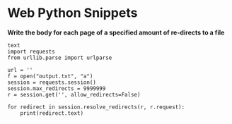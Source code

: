 # Web Python Snippets


**Write the body for each page of a specified amount of re-directs to a file**

```
text
import requests
from urllib.parse import urlparse

url = ''
f = open("output.txt", "a")
session = requests.session()
session.max_redirects = 9999999
r = session.get('', allow_redirects=False)

for redirect in session.resolve_redirects(r, r.request):
    print(redirect.text)

```

